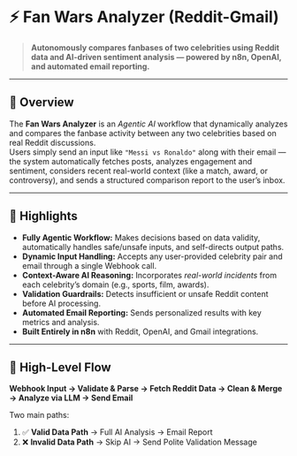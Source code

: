 # ⚡ Fan Wars Analyzer (Reddit-Gmail)

> **Autonomously compares fanbases of two celebrities using Reddit data and AI-driven sentiment analysis — powered by n8n, OpenAI, and automated email reporting.**

---

## 🎯 Overview

The **Fan Wars Analyzer** is an *Agentic AI* workflow that dynamically analyzes and compares the fanbase activity between any two celebrities based on real Reddit discussions.  
Users simply send an input like `"Messi vs Ronaldo"` along with their email — the system automatically fetches posts, analyzes engagement and sentiment, considers recent real-world context (like a match, award, or controversy), and sends a structured comparison report to the user’s inbox.

---

## 🧠 Highlights

- **Fully Agentic Workflow:** Makes decisions based on data validity, automatically handles safe/unsafe inputs, and self-directs output paths.  
- **Dynamic Input Handling:** Accepts any user-provided celebrity pair and email through a single Webhook call.  
- **Context-Aware AI Reasoning:** Incorporates *real-world incidents* from each celebrity’s domain (e.g., sports, film, awards).  
- **Validation Guardrails:** Detects insufficient or unsafe Reddit content before AI processing.  
- **Automated Email Reporting:** Sends personalized results with key metrics and analysis.  
- **Built Entirely in n8n** with Reddit, OpenAI, and Gmail integrations.

---

## 🧩 High-Level Flow

**Webhook Input → Validate & Parse → Fetch Reddit Data → Clean & Merge → Analyze via LLM → Send Email**

Two main paths:
1. ✅ **Valid Data Path** → Full AI Analysis → Email Report  
2. ❌ **Invalid Data Path** → Skip AI → Send Polite Validation Message



